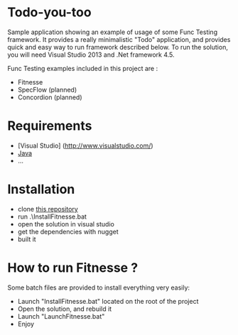 Todo-you-too
============
Sample application  showing an example of usage of some Func Testing framework.
It provides a really minimalistic "Todo" application, and provides quick and easy way to run framework described below.
To run the solution, you will need Visual Studio 2013 and .Net framework 4.5.

Func Testing examples included in this project are :

 - Fitnesse
 - SpecFlow (planned)
 - Concordion (planned)

Requirements
============
 -   [Visual Studio] (http://www.visualstudio.com/)
 -   [Java](https://www.java.com/fr/download)
 -   ...
 
Installation
============

 - clone [this repository](https://github.com/JiceDessaint/Todo-you-too) 
 - run .\InstallFitnesse.bat
 - open the solution in visual studio
 - get the dependencies with nugget
 - built it

How to run Fitnesse ?
=====================
Some batch files are provided to install everything very easily:
 
 - Launch "InstallFitnesse.bat" located on the root of the project
 - Open the solution, and rebuild it
 - Launch "LaunchFitnesse.bat"
 - Enjoy